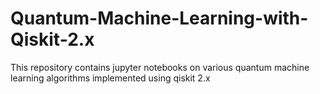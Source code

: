 # Quantum-Machine-Learning-with-Qiskit-2.x
This repository contains jupyter notebooks on various quantum machine learning algorithms implemented using qiskit 2.x
